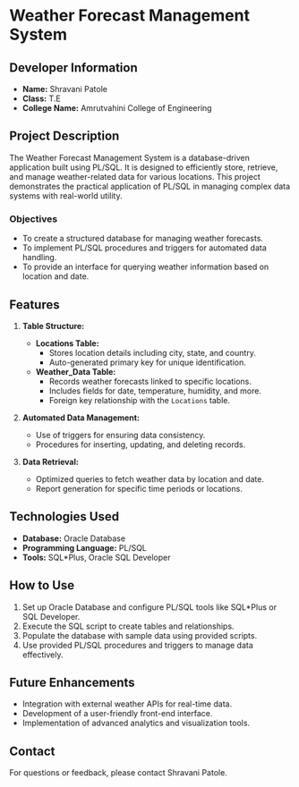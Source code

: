 # Weather Forecast Management System

## Developer Information
- **Name:** Shravani Patole  
- **Class:** T.E  
- **College Name:** Amrutvahini College of Engineering

## Project Description
The Weather Forecast Management System is a database-driven application built using PL/SQL. It is designed to efficiently store, retrieve, and manage weather-related data for various locations. This project demonstrates the practical application of PL/SQL in managing complex data systems with real-world utility.

### Objectives
- To create a structured database for managing weather forecasts.
- To implement PL/SQL procedures and triggers for automated data handling.
- To provide an interface for querying weather information based on location and date.

## Features
1. **Table Structure:**
   - **Locations Table:**
     - Stores location details including city, state, and country.
     - Auto-generated primary key for unique identification.
   - **Weather_Data Table:**
     - Records weather forecasts linked to specific locations.
     - Includes fields for date, temperature, humidity, and more.
     - Foreign key relationship with the `Locations` table.

2. **Automated Data Management:**
   - Use of triggers for ensuring data consistency.
   - Procedures for inserting, updating, and deleting records.

3. **Data Retrieval:**
   - Optimized queries to fetch weather data by location and date.
   - Report generation for specific time periods or locations.

## Technologies Used
- **Database:** Oracle Database
- **Programming Language:** PL/SQL
- **Tools:** SQL*Plus, Oracle SQL Developer

## How to Use
1. Set up Oracle Database and configure PL/SQL tools like SQL*Plus or SQL Developer.
2. Execute the SQL script to create tables and relationships.
3. Populate the database with sample data using provided scripts.
4. Use provided PL/SQL procedures and triggers to manage data effectively.

## Future Enhancements
- Integration with external weather APIs for real-time data.
- Development of a user-friendly front-end interface.
- Implementation of advanced analytics and visualization tools.

## Contact
For questions or feedback, please contact Shravani Patole.


